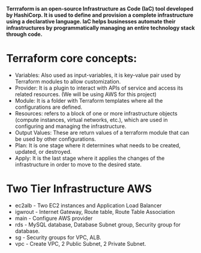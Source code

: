 **Terrraform is an open-source Infrastructure as Code (IaC) tool developed by HashiCorp. It is used to define and provision a complete infrastructure using a declarative language. IaC helps businesses automate their infrastructures by programmatically managing an entire technology stack through code.**


# Terraform core concepts:
* Variables: Also used as input-variables, it is key-value pair used by Terraform modules to allow customization.
* Provider: It is a plugin to interact with APIs of service and access its related resources. (We will be using AWS for this project)
* Module: It is a folder with Terraform templates where all the configurations are defined.
* Resources: refers to a block of one or more infrastructure objects (compute instances, virtual networks, etc.), which are used in configuring and managing the infrastructure.
* Output Values: These are return values of a terraform module that can be used by other configurations.
* Plan: It is one stage where it determines what needs to be created, updated, or destroyed.
* Apply: It is the last stage where it applies the changes of the infrastructure in order to move to the desired state.

# Two Tier Infrastructure AWS
* ec2alb - Two EC2 instances and Application Load Balancer
* igwrout - Internet Gateway, Route table, Route Table Association
* main - Configure AWS provider
* rds - MySQL database, Database Subnet group, Security group for database.
* sg - Security groups for VPC, ALB.
* vpc - Create VPC, 2 Public Subnet, 2 Private Subnet.